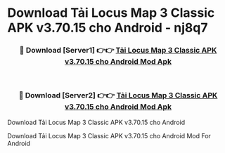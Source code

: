 # Download Tải Locus Map 3 Classic APK v3.70.15 cho Android - nj8q7


<div align="center">
<h3>🔴 Download [Server1] 👉👉 <a href="https://apk-comot.site?title=Tải_Locus_Map_3_Classic_APK_v3.70.15_cho_Android">Tải Locus Map 3 Classic APK v3.70.15 cho Android Mod Apk</a></h3><br>
<h3>🔴 Download [Server2] 👉👉 <a href="https://apk-comot.site?title=Tải_Locus_Map_3_Classic_APK_v3.70.15_cho_Android">Tải Locus Map 3 Classic APK v3.70.15 cho Android Mod Apk</a></h3>
</div>



Download Tải Locus Map 3 Classic APK v3.70.15 cho Android 

Download Tải Locus Map 3 Classic APK v3.70.15 cho Android Mod For Android